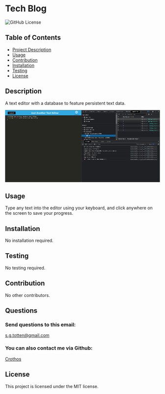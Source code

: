 # Tech Blog
<img src="https://img.shields.io/badge/license-MIT-blue.svg" alt="GitHub License">

## Table of Contents

* [Project Description](#description)
* [Usage](#usage)
* [Contribution](#contribution)
* [Installation](#installation)
* [Testing](#testing)
* [License](#license)

## Description
A text editor with a database to feature persistent text data.

![Screenshot of Text Editor](/client/src/images/screenshot.png)


## Usage
Type any text into the editor using your keyboard, and click anywhere on the screen to save your progress.

## Installation
No installation required.

## Testing
No testing required.

## Contribution
No other contributors.

## Questions
### Send questions to this email:
[s.g.totten@gmail.com](mailto:s.g.totten@gmail.com)
### You can also contact me via Github:
[Crothos](https://github.com/crothos)

## License
This project is licensed under the MIT license.

